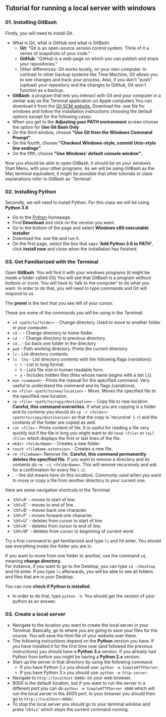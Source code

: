 ## Tutorial for running a local server with windows

### 01. Installing GitBash

Firstly, you will need to install Git.

* What is Git, what is GitHub and what is GitBash:
  * **Git**: "Git is an open-source version control system. Think of it a series of snapshots of your code."
  * **GitHub**: "GitHub is a web-page on which you can publish and share your repositories."
  * Other differences: Git works locally, on your own computer. In contrast to other backup systems like Time Machine, Git allows you to see changes and track your process. Also, if you don't "push" (upload) your repository and the changes to GitHub, Git won't function as a backup.
* **GitBash**: a program that lets you interact with Git and your computer in a similar way as the Terminal application on Apple computers
You can download it from the [Git SCM website.](https://git-scm.com/download)
Download the .exe file for windows and follow the installation instructions choosing the default options except for the following cases:
* When you get to the **Adjusting your PATH environment** screen choose the option for **Use Git Bash Only**
* On the third window, choose **"Use Git from the Windows Command Prompt"**.
* On the fourth, choose **"Checkout Windows-style, commit Unix-style line endings"**.
* On the fifth, choose **"Use Windows' default console window"**.

Now you should be able to open GitBash, it should be on your windows Start Menu, with your other programs.
As we will be using GitBash as the Mac terminal equivalent, it might be possible that other tutorials or class explanations refer to GitBash as 'Terminal'.  

### 02. Installing Python

Secondly, we will need to install Python.
For this class we will be using **Python 3.6**
* Go to the [Python](https://www.python.org/) homepage.
* Find **Download** and click on the version you want.
* Go to the bottom of the page and select **Windows x86 executable installer**
* Download the .exe file and run it.
* On the first page, select the box that says **'Add Python 3.6 to PATH'**, click **install now** and close when the installation has finished.

### 03. Get Familiarized with the Terminal

Open **GitBash**. You will find it with your windows programs (it might be inside a folder called Git)
You will see that GitBash is a program without buttons or icons. You will have to 'talk to the computer' to do what you want.
In order to do that, you will need to type commands and Git will respond to us.

The **promt** is the text that you see left of your cursor.

These are some of the commands you will be using in the Terminal:

* `cd <path/to/folder>` - Change directory. Used to move to another folder in your computer.
* `cd ~` - Change directory to home folder.
* `cd -` - Change directory to previous directory.
* `cd..`- Go back one folder in the directory
* `pwd` - Path working directory. Prints the current directory
* `ls` - List directory contents.
* `ls -lha` - List directory contents with the following flags (variations):
  * `l` - List in long format.
  * `h` - Lists file size in human readable form.
  * `a` - Includes hidden files (files whose name begins with a dot (.)).
* `man <command>` - Prints the manual for the specified command. Very useful to understand the command and its flags (variations).
* `mv <file> <path/to/new/location>` - Move. Moves the specified file to the specified new location.
* `cp <file> <path/to/copy/destination>` - Copy file to new location. **Careful, this command overwrites**. If what you are copying is a folder and its contents you should do `cp -r <folder> <path/to/copy/destination>` so that the copy is 'recursive' (`-r`) and the contents of the folder are copied as well.
* `cat <file>` - Prints content of file. It is useful for reading a file very quickly but if the file is long you might want to do `head <file>` or `tail <file>` which displays the first or last lines of the file.
* `mkdir <folderName>` - Creates a new folder.
* `touch <fileName.extension>` - Creates a new file.
* `rm <fileName>`: Remove file. **Careful, this command permanently deletes the specified file**. If you want to remove a directory and its contents do `rm -ri <folderName>`. This will remove recursively and ask for a confirmation for every file (`-i`).
* `.` - the dot means here (in this location). Commonly used when you want to move or copy a file from another directory to your current one.

Here are some navigation shortcuts in the Terminal:
* 'ctrl+A' - moves to start of line.
* 'ctrl+E' - moves to end of line.
* 'ctrl+B' - moves back one character.
* 'ctrl+F' - moves forward one character.
* 'ctrl+U' - deletes from cursor to start of line.
* 'ctrl+K' - deletes from cursor to end of line.
* 'ctrl+W' - deletes from cursor to beginning of current word.

Try a first command to get familiarized and type `ls` and hit enter.
You should see everything inside the folder you are in.

If you want to move from one folder to another, use the command `cd`, meaning **change directory**.  
For instance, if you want to go to the Desktop, you can type `cd ~/Desktop`  and hit enter.
If you type `ls` afterwards, you will be able to see all folders and files that are in your Desktop.

You can now **check if Python is installed**.
* In order to do that, type `python -V`. You should get the version of your python as an answer.

### 03. Create a local server

* Navigate to the location you want to create the local server in your Terminal. Basically, go to where you are going to save your files for the course. You will save the html file of your website over there.
* The following instructions depend on the **Python** version you have. If you have installed it for the first time now (and followed the previous instructions) you should have a **Python 3.x** version. If you already had Python from before you might be having a **Python 2.x** version.
* Start up the server in that directory by using the following command:
  * If you have Python 2.x you should use: `python -m SimpleHTTPServer`.
  * If you have Python 3.x you should use: `python -m http.server`.
* Navigate to `http://localhost:8000/` on your web browser.
* 8000 is the default location, but if you want to run the server in a different port you can do `python -m SimpleHTTPServer 4000` which will run the local server in the 4000 port. In your browser you should then go to `http://localhost:4000/`.
* To stop the local server you should go to your terminal window and press 'ctrl+c' which stops the current command running.
